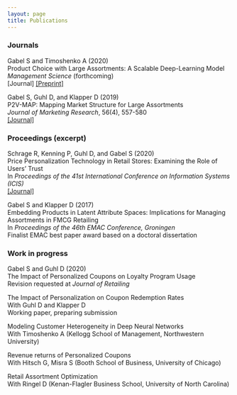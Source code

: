 ```yaml
---
layout: page
title: Publications
---
```



### Journals

Gabel S and Timoshenko A (2020) <br>
Product Choice with Large Assortments: A Scalable Deep-Learning Model <br>
_Management Science_ (forthcoming) <br>
[Journal] [[Preprint]](https://papers.ssrn.com/sol3/papers.cfm?abstract_id=3402471)

Gabel S, Guhl D, and Klapper D (2019) <br>
P2V-MAP: Mapping Market Structure for Large Assortments <br>
_Journal of Marketing Research_, 56(4), 557-580 <br>
[[Journal]](https://journals.sagepub.com/doi/10.1177/0022243719833631)

### Proceedings (excerpt)

Schrage R, Kenning P, Guhl D, and Gabel S (2020) <br>
Price Personalization Technology in Retail Stores: Examining the Role of Users’ Trust <br>
In _Proceedings of the 41st International Conference on Information Systems (ICIS)_ <br>
[[Journal]](https://aisel.aisnet.org/icis2020/implement_adopt/implement_adopt/7/)

Gabel S and Klapper D (2017) <br>
Embedding Products in Latent Attribute Spaces: Implications for Managing Assortments in FMCG Retailing <br>
In _Proceedings of the 46th EMAC Conference, Groningen_ <br>
Finalist EMAC best paper award based on a doctoral dissertation

### Work in progress

Gabel S and Guhl D (2020) <br>
The Impact of Personalized Coupons on Loyalty Program Usage <br>
Revision requested at _Journal of Retailing_

The Impact of Personalization on Coupon Redemption Rates <br>
With Guhl D and Klapper D <br>
Working paper, preparing submission

Modeling Customer Heterogeneity in Deep Neural Networks <br>
With Timoshenko A (Kellogg School of Management, Northwestern University)

Revenue returns of Personalized Coupons <br>
With Hitsch G, Misra S (Booth School of Business, University of Chicago)

Retail Assortment Optimization <br>
With Ringel D (Kenan-Flagler Business School, University of North Carolina)
